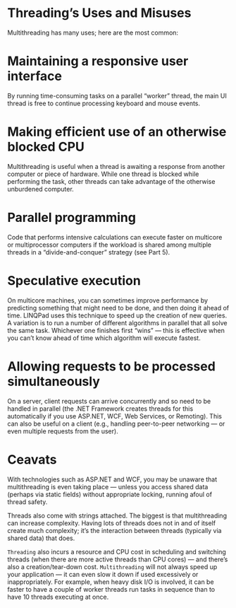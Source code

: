 # Threading’s Uses and Misuses
Multithreading has many uses; here are the most common:

# Maintaining a responsive user interface
By running time-consuming tasks on a parallel “worker” thread, the main UI thread is free to continue processing keyboard and mouse events.
# Making efficient use of an otherwise blocked CPU
Multithreading is useful when a thread is awaiting a response from another computer or piece of hardware. While one thread is blocked while performing the task, other threads can take advantage of the otherwise unburdened computer.
# Parallel programming
Code that performs intensive calculations can execute faster on multicore or multiprocessor computers if the workload is shared among multiple threads in a “divide-and-conquer” strategy (see Part 5).
# Speculative execution
On multicore machines, you can sometimes improve performance by predicting something that might need to be done, and then doing it ahead of time. LINQPad uses this technique to speed up the creation of new queries. A variation is to run a number of different algorithms in parallel that all solve the same task. Whichever one finishes first “wins” — this is effective when you can’t know ahead of time which algorithm will execute fastest.
# Allowing requests to be processed simultaneously
On a server, client requests can arrive concurrently and so need to be handled in parallel (the .NET Framework creates threads for this automatically if you use ASP.NET, WCF, Web Services, or Remoting). This can also be useful on a client (e.g., handling peer-to-peer networking — or even multiple requests from the user).

# Ceavats
With technologies such as ASP.NET and WCF, you may be unaware that multithreading is even taking place — unless you access shared data (perhaps via static fields) without appropriate locking, running afoul of thread safety.

Threads also come with strings attached. The biggest is that multithreading can increase complexity. Having lots of threads does not in and of itself create much complexity; it’s the interaction between threads (typically via shared data) that does.

`Threading` also incurs a resource and CPU cost in scheduling and switching threads (when there are more active threads than CPU cores) — and there’s also a creation/tear-down cost. `Multithreading` will not always speed up your application — it can even slow it down if used excessively or inappropriately. For example, when heavy disk I/O is involved, it can be faster to have a couple of worker threads run tasks in sequence than to have 10 threads executing at once.